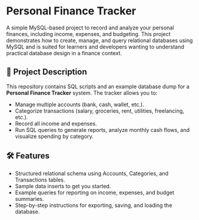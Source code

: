# Personal Finance Tracker

A simple MySQL-based project to record and analyze your personal finances, including income, expenses, and budgeting. This project demonstrates how to create, manage, and query relational databases using MySQL and is suited for learners and developers wanting to understand practical database design in a finance context.

## 📖 Project Description

This repository contains SQL scripts and an example database dump for a **Personal Finance Tracker** system. The tracker allows you to:
- Manage multiple accounts (bank, cash, wallet, etc.).
- Categorize transactions (salary, groceries, rent, utilities, freelancing, etc.).
- Record all income and expenses.
- Run SQL queries to generate reports, analyze monthly cash flows, and visualize spending by category.

## 🛠️ Features

- Structured relational schema using Accounts, Categories, and Transactions tables.
- Sample data inserts to get you started.
- Example queries for reporting on income, expenses, and budget summaries.
- Step-by-step instructions for exporting, saving, and loading the database.



